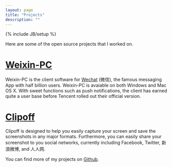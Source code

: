```yaml
---
layout: page
title: "Projects"
description: ""
---
```

{% include JB/setup %}

Here are some of the open source projects that I worked on.

# [Weixin-PC](http://ummterry.github.io/Weixin)

Weixin-PC is the client software for [Wechat](http://wechat.com) (微信), the famous messaging App with half billion users. Weixin-PC is avaiable on both Windows and Mac OS X. With sweet functions such as push notifications, the client has earned quite a user base before Tencent rolled out their official version.

# [Clipoff](http://clipoff.codeplex.com/)

Clipoff is designed to help you easily capture your screen and save the screenshots in any major formats. Furthermore, you can easily share your screenshot to you social networks, currently including Facebook, Twitter, 新浪微博, and 人人网.

You can find more of my projects on [Github](https://github.com/ummterry).